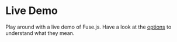 # Live Demo

Play around with a live demo of Fuse.js. Have a look at the [options](api/options.html) to understand what they mean.

<!--
::: slot middle
Modify the `options` and/or `pattern`:
::: -->

<ClientOnly>
  <Demo />
</ClientOnly>

<Donate />
